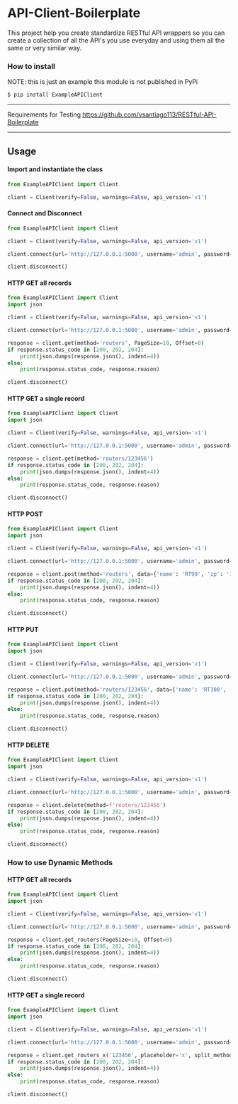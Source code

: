# API-Client-Boilerplate

This project help you create standardize RESTful API wrappers so you can create a collection of all the API's you use everyday and using them all the same or very similar way.

### How to install
NOTE: this is just an example this module is not published in PyPi
```ignorelang
$ pip install ExampleAPIClient
```

---

Requirements for Testing
https://github.com/vsantiago113/RESTful-API-Boilerplate

---

## Usage

#### Import and instantiate the class
```python
from ExampleAPIClient import Client

client = Client(verify=False, warnings=False, api_version='v1')
```

#### Connect and Disconnect
```python
from ExampleAPIClient import Client

client = Client(verify=False, warnings=False, api_version='v1')

client.connect(url='http://127.0.0.1:5000', username='admin', password='Admin123')

client.disconnect()
```

#### HTTP GET all records
```python
from ExampleAPIClient import Client
import json

client = Client(verify=False, warnings=False, api_version='v1')

client.connect(url='http://127.0.0.1:5000', username='admin', password='Admin123')

response = client.get(method='routers', PageSize=10, Offset=0)
if response.status_code in [200, 202, 204]:
    print(json.dumps(response.json(), indent=4))
else:
    print(response.status_code, response.reason)

client.disconnect()
```

#### HTTP GET a single record
```python
from ExampleAPIClient import Client
import json

client = Client(verify=False, warnings=False, api_version='v1')

client.connect(url='http://127.0.0.1:5000', username='admin', password='Admin123')

response = client.get(method='routers/123456')
if response.status_code in [200, 202, 204]:
    print(json.dumps(response.json(), indent=4))
else:
    print(response.status_code, response.reason)

client.disconnect()
```

#### HTTP POST
```python
from ExampleAPIClient import Client
import json

client = Client(verify=False, warnings=False, api_version='v1')

client.connect(url='http://127.0.0.1:5000', username='admin', password='Admin123')

response = client.post(method='routers', data={'name': 'RT99', 'ip': '192.168.1.199'})
if response.status_code in [200, 202, 204]:
    print(json.dumps(response.json(), indent=4))
else:
    print(response.status_code, response.reason)

client.disconnect()
```

#### HTTP PUT
```python
from ExampleAPIClient import Client
import json

client = Client(verify=False, warnings=False, api_version='v1')

client.connect(url='http://127.0.0.1:5000', username='admin', password='Admin123')

response = client.put(method='routers/123456', data={'name': 'RT300', 'ip': '192.168.1.230'})
if response.status_code in [200, 202, 204]:
    print(json.dumps(response.json(), indent=4))
else:
    print(response.status_code, response.reason)

client.disconnect()
```

#### HTTP DELETE
```python
from ExampleAPIClient import Client
import json

client = Client(verify=False, warnings=False, api_version='v1')

client.connect(url='http://127.0.0.1:5000', username='admin', password='Admin123')

response = client.delete(method=f'routers/123456')
if response.status_code in [200, 202, 204]:
    print(json.dumps(response.json(), indent=4))
else:
    print(response.status_code, response.reason)

client.disconnect()
```

### How to use Dynamic Methods

#### HTTP GET all records
```python
from ExampleAPIClient import Client
import json

client = Client(verify=False, warnings=False, api_version='v1')

client.connect(url='http://127.0.0.1:5000', username='admin', password='Admin123')

response = client.get_routers(PageSize=10, Offset=0)
if response.status_code in [200, 202, 204]:
    print(json.dumps(response.json(), indent=4))
else:
    print(response.status_code, response.reason)

client.disconnect()
```

#### HTTP GET a single record
```python
from ExampleAPIClient import Client
import json

client = Client(verify=False, warnings=False, api_version='v1')

client.connect(url='http://127.0.0.1:5000', username='admin', password='Admin123')

response = client.get_routers_x('123456', placeholder='x', split_method='_')
if response.status_code in [200, 202, 204]:
    print(json.dumps(response.json(), indent=4))
else:
    print(response.status_code, response.reason)

client.disconnect()
```
